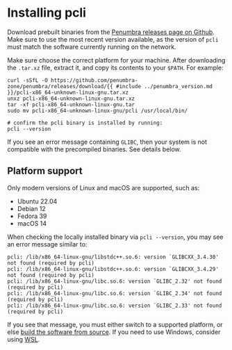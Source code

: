 # Installing pcli

Download prebuilt binaries from the [Penumbra releases page on Github](https://github.com/penumbra-zone/penumbra/releases).
Make sure to use the most recent version available, as the version of `pcli` must
match the software currently running on the network.

Make sure choose the correct platform for your machine. After downloading the `.tar.xz` file,
extract it, and copy its contents to your `$PATH`. For example:

```
curl -sSfL -O https://github.com/penumbra-zone/penumbra/releases/download/{{ #include ../penumbra_version.md }}/pcli-x86_64-unknown-linux-gnu.tar.xz
unxz pcli-x86_64-unknown-linux-gnu.tar.xz
tar -xf pcli-x86_64-unknown-linux-gnu.tar
sudo mv pcli-x86_64-unknown-linux-gnu/pcli /usr/local/bin/

# confirm the pcli binary is installed by running:
pcli --version
```

If you see an error message containing `GLIBC`, then your system is not compatible
with the precompiled binaries. See details below.

## Platform support

Only modern versions of Linux and macOS are supported, such as:

  * Ubuntu 22.04
  * Debian 12
  * Fedora 39
  * macOS 14

When checking the locally installed binary via `pcli --version`, you may see an error message similar to:

```
pcli: /lib/x86_64-linux-gnu/libstdc++.so.6: version `GLIBCXX_3.4.30' not found (required by pcli)
pcli: /lib/x86_64-linux-gnu/libstdc++.so.6: version `GLIBCXX_3.4.29' not found (required by pcli)
pcli: /lib/x86_64-linux-gnu/libc.so.6: version `GLIBC_2.32' not found (required by pcli)
pcli: /lib/x86_64-linux-gnu/libc.so.6: version `GLIBC_2.34' not found (required by pcli)
pcli: /lib/x86_64-linux-gnu/libc.so.6: version `GLIBC_2.33' not found (required by pcli)
```

If you see that message, you must either switch to a supported platform, or else
[build the software from source](../dev/build.md). If you need to use Windows,
consider using [WSL].

[WSL]: https://learn.microsoft.com/en-us/windows/wsl/install
